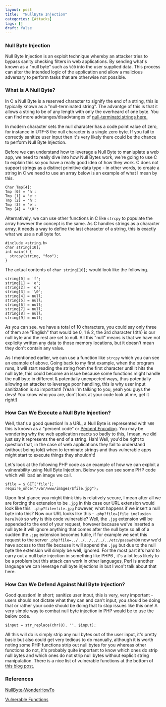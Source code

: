 ```yaml
---
layout: post
title:  "NullByte Injection"
categories: [Attacks]
tags: []
draft: false
---
```


### Null Byte Injection

Null Byte Injection is an exploit technique whereby an attacker tries to bypass sanity checking filters in web applications. By sending what's known as a "null byte" such as `%00` into the user supplied data. This process can alter the intended logic of the application and allow a malicious adversary to perform tasks that are otherwise not possible.

### What Is A Null Byte?

In C a Null Byte is a reserved character to signify the end of a string, this is typically known as a "null-terminated string". The advantge of this is that it allows a string to be of any length with only the overheard of one byte. You can find more advtanges/disadvtanges of [null-terminatd strings here.](https://en.wikipedia.org/wiki/Null-terminated_string)

In modern character sets the null character has a code point value of zero, for instance in UTF-8 the null character is a single zero byte. If you fail to correctly sanitize user input then it's very likely there could be the chance to perform Null Byte Injection. 

Before we can understand how to leverage a Null Byte to maniuplate a web app, we need to really dive into how Null Bytes work, we're going to use C to explain this so you have a really good idea of how they work. C does not support strings as a distinct primitive data type - in other words, to create a string in C we need to use an array below is an example of what I mean by this.

```
Char Tmp[4]:
Tmp [0] = 'h':
Tmp [1] = 'e':
Tmp [2] = 'h':
Tmp [3] = 'e':
Tmp [4] = '\0':
```

Alternatively, we can use other functions in C like `strcpy` to populate the array however the concept is the same. As C handles strings as a character array, it needs a way to define the last character of a string, this is exactly what we use a null byte for.

```
#include <string.h>
char string[10];
int main() {
  strcpy(string, "foo");
}
```
The actual contents of `char string[10];` would look like the following.

```
string[0] = 'f';
string[1] = 'o';
string[2] = 'o';
string[3] = '\0';
string[4] = null;
string[5] = null;
string[6] = null;
string[7] = null;
string[8] = null;
string[9] = null;
```

As you can see, we have a total of 10 characters, you could say only three of them are "English" that would be 0, 1 & 2, the 3rd character (4th) is our null byte and the rest are set to null. All this "null" means is that we have not explicity written any data to those memory locations, but it doesn't mean they don't contain any value.

As I mentioned earlier, we can use a function like `strcpy` which you can see an example of above. Going back to my first example, when the program runs, it will start reading the string from the first character until it hits the null byte, this could become an issue because some functions might handle the null byte in different & potentially unexpected ways, thus potentially allowing an attacker to leverage poor handling, this is why user input sanitization is so important! (Yeah I'm talking to you, yeah you guys the devs! You know who you are, don't look at your code look at me, get it right!)

### How Can We Execute a Null Byte Injection?

Well, that's a good question! In a URL, a Null Byte is represented with `%00` this is known as a "percent code" or [Percent Encoding](https://en.wikipedia.org/wiki/Percent-encoding). You may be wondering why the web application reacts so badly to this, I mean, we did just say it represents the end of a string. Hah! Well, you'd be right to question that, in the case of web applications they fail to understand (without being told) when to terminate strings and thus vulnerable apps might start to execute things they shouldn't!

Let's look at the following PHP code as an example of how we can exploit a vulnerability using Null Byte Injection. Below you can see some PHP code which will load an image we call.

```
$file = $_GET['file'];
require_once("/var/www/images/$file.jpg");
```

Upon first glance you might think this is relatively secure, I mean after all we are forcing the extension to be `.jpg` in this case our URL extension would look like this ` .php?file=file.jpg` however, what happens if we insert a null byte into this? Now our URL looks like this - `.php?file=[file inclusion here]%00` so why is this code vulnerable? Well, the `.jpg` extension will be appended to the end of your request, however because we've inserted a null byte it will ignore anything that comes after the null byte so all of a sudden the `.jpg` extension becomes futile, if for example we sent this request to the server `.php?file=../../../../../../etc/passwd%00` now we'd have access to that file because it will append the `.jpg` but due to the null byte the extension will simply be well, ignored. For the most part it's hard to carry out a null byte injection in something like PHP6 , it's a lot less likely to be a problem but this attack can work in other languages, Perl is another language we can leverage null byte injections in but I won't talk about that here.

### How Can We Defend Against Null Byte Injection?

Good question! In short; sanitize user input, this is very, very important - users should not dictate what they can and can't input, you should be doing that or rather your code should be doing that to stop issues like this one! A very simple way to combat null byte injection in PHP would be to use the below code.

```
$input = str_replace(chr(0), '', $input);
```

All this will do is simply strip any null bytes out of the user input, it's pretty basic but also could get very tedious to do manually, although it is worth noting some PHP functions strip out null bytes for you whereas other functions do not, it's probably quite important to know which ones do strip null bytes and which ones do not strip null bytes without explicit string manipulation. There is a nice list of vulnerable functions at the bottom of [this blog post.](http://www.madirish.net/401)

### References

[NullByte-WonderHowTo](https://null-byte.wonderhowto.com/how-to/null-byte-injections-work-history-our-namesake-0130141/)

[Vulnerable Functions](http://www.madirish.net/401)





